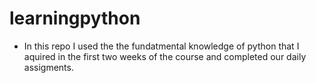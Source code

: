 # learningpython

* In this repo I used the the fundatmental knowledge of python that I aquired in the first two weeks of the course and completed our daily assigments. 
